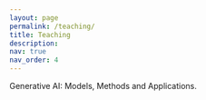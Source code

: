 ```yaml
---
layout: page
permalink: /teaching/
title: Teaching
description: 
nav: true
nav_order: 4
---
```


Generative AI: Models, Methods and Applications.

